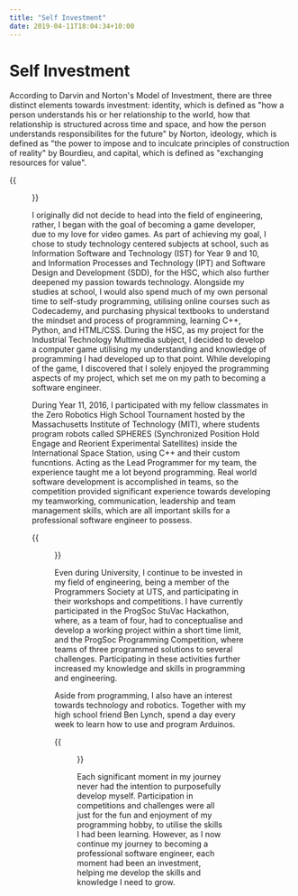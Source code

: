 ```yaml
---
title: "Self Investment"
date: 2019-04-11T18:04:34+10:00
---
```


# Self Investment

According to Darvin and Norton's Model of Investment, there are three distinct elements towards investment: identity, which is defined as "how a person understands
his or her relationship to the world, how that relationship is structured across time and space, and how the person understands responsibilites for the future" by Norton,
ideology, which is defined as "the power to impose and to inculcate principles of construction of reality" by Bourdieu, and capital, which is defined as "exchanging resources
for value".

{{<figure src="/img/investment.png" caption="Darvin and Norton's Model of Investment" alt="Model of Investment">}}

I originally did not decide to head into the field of engineering, rather, I began with the goal of becoming a game developer, due to my love for video games. As part of achieving my goal, 
I chose to study technology centered subjects at school, such as Information Software and Technology (IST) for Year 9 and 10, and Information Processes and Technology (IPT) and Software Design and Development (SDD),
for the HSC, which also further deepened my passion towards technology. Alongside my studies at school, I would also spend much of my own personal time to self-study programming, utilising online courses such as 
Codecademy, and purchasing physical textbooks to understand the mindset and process of programming, learning C++, Python, and HTML/CSS. During the HSC, as my project for the Industrial Technology Multimedia subject, 
I decided to develop a computer game utilising my understanding and knowledge of programming I had developed up to that point. While developing of the game, I discovered that I solely enjoyed the programming
aspects of my project, which set me on my path to becoming a software engineer.

During Year 11, 2016, I participated with my fellow classmates in the Zero Robotics High School Tournament hosted by the Massachusetts Institute of Technology (MIT), where students program robots called
SPHERES (Synchronized Position Hold Engage and Reorient Experimental Satellites) inside the International Space Station, using C++ and their custom funcntions. Acting as the Lead Programmer for my team, the
experience taught me a lot beyond programming. Real world software development is accomplished in teams, so the competition provided significant experience towards developing my teamworking, communication,
leadership and team management skills, which are all important skills for a professional software engineer to possess.

{{<figure src="/img/zero_robotics_cert.jpg" caption="Zero Robotics Certificate of Achievement" alt="ZR Certificate">}}

Even during University, I continue to be invested in my field of engineering, being a member of the Programmers Society at UTS, and participating in their workshops and competitions. I have currently participated
in the ProgSoc StuVac Hackathon, where, as a team of four, had to conceptualise and develop a working project within a short time limit, and the ProgSoc Programming Competition, where teams of three
programmed solutions to several challenges. Participating in these activities further increased my knowledge and skills in programming and engineering.

Aside from programming, I also have an interest towards technology and robotics. Together with my high school friend Ben Lynch, spend a day every week to learn how to use and program Arduinos.

{{<figure src="/img/arduino_set_edit.jpg" caption="My Arduino Set" alt="Arduino Kit">}}

Each significant moment in my journey never had the intention to purposefully develop myself. Participation in competitions and challenges were all just for the fun and enjoyment of my programming hobby,
to utilise the skills I had been learning. However, as I now continue my journey to becoming a professional software engineer, each moment had been an investment, helping me develop the skills and knowledge
I need to grow.